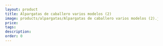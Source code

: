 ```yaml
---
layout: product
title: Alpargatas de caballero varios modelos (2)
image: products/alpargatas/Alpargatas de caballero varios modelos (2).jpeg
price: 
tags: 
description: 
order: 0
---
```

